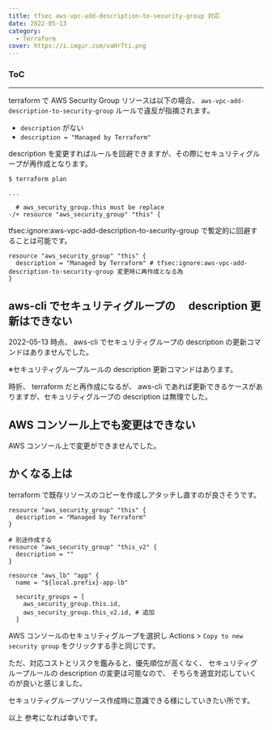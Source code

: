 ```yaml
---
title: tfsec aws-vpc-add-description-to-security-group 対応
date: 2022-05-13
category:
  - Terraform
cover: https://i.imgur.com/vaHrTti.png
---
```


<div class="toc">
<div class="toc-content">
<h3 class="menu-label">ToC</h3>
<!-- toc -->
</div>
</div>

---

terraform で AWS Security Group リソースは以下の場合、 `aws-vpc-add-description-to-security-group` ルールで違反が指摘されます。

<!-- more -->

- `description` がない
- `description = "Managed by Terraform"`

description を変更すればルールを回避できますが、その際にセキュリティグループが再作成となります。

```
$ terraform plan

...

  # aws_security_group.this must be replace
-/+ resource "aws_security_group" "this" {
```

tfsec:ignore:aws-vpc-add-description-to-security-group で暫定的に回避することは可能です。

```
resource "aws_security_group" "this" {
  description = "Managed by Terraform" # tfsec:ignore:aws-vpc-add-description-to-security-group 変更時に再作成となる為
}
```

## aws-cli でセキュリティグループの　 description 更新はできない

2022-05-13 時点、
aws-cli でセキュリティグループの description の更新コマンドはありませんでした。

※セキュリティグループルールの description 更新コマンドはあります。

時折、 terraform だと再作成になるが、 aws-cli であれば更新できるケースがありますが、セキュリティグループの description は無理でした。

## AWS コンソール上でも変更はできない

AWS コンソール上で変更ができませんでした。

## かくなる上は

terraform で既存リソースのコピーを作成しアタッチし直すのが良さそうです。

```
resource "aws_security_group" "this" {
  description = "Managed by Terraform"
}

# 別途作成する
resource "aws_security_group" "this_v2" {
  description = ""
}

resource "aws_lb" "app" {
  name = "${local.prefix}-app-lb"

  security_groups = [
    aws_security_group.this.id,
    aws_security_group.this_v2.id, # 追加
  ]
```

AWS コンソールのセキュリティグループを選択し Actions > `Copy to new security group` をクリックする手と同じです。

ただ、対応コストとリスクを鑑みると、優先順位が高くなく、
セキュリティグループルールの description の変更は可能なので、
そちらを適宜対応していくのが良いと感じました。

セキュリティグループリソース作成時に意識できる様にしていきたい所です。

以上
参考になれば幸いです。

